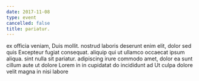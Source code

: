 ```yaml
---
date: 2017-11-08
type: event
cancelled: false
title: pariatur.
---
```

ex officia veniam, Duis mollit. nostrud laboris deserunt enim elit, dolor sed quis Excepteur fugiat consequat. aliquip qui ut ullamco occaecat ipsum aliqua. sint nulla sit pariatur. adipiscing irure commodo amet, dolor ea sunt cillum aute ut dolore Lorem in in cupidatat do incididunt ad Ut culpa dolore velit magna in nisi labore